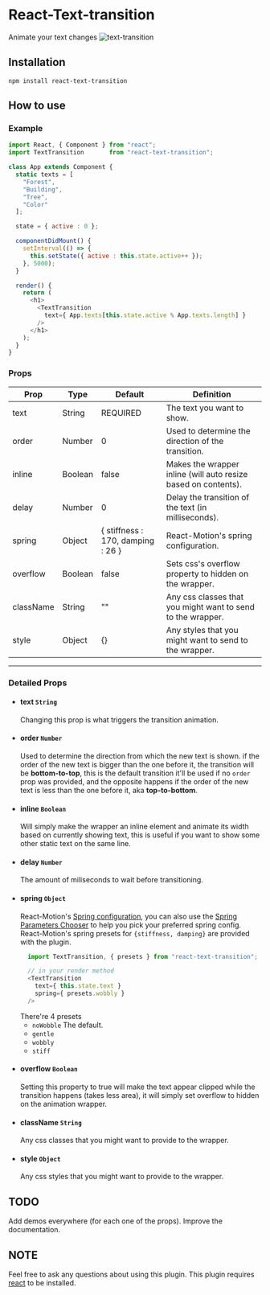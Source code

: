 # React-Text-transition
Animate your text changes
![text-transition](https://raw.githubusercontent.com/WinterCore/react-text-transition/master/example-gifs/example.gif)
## Installation
```npm install react-text-transition```
## How to use

### Example
```javascript
import React, { Component } from "react";
import TextTransition       from "react-text-transition";

class App extends Component {
  static texts = [
    "Forest",
    "Building",
    "Tree",
    "Color"
  ];

  state = { active : 0 };

  componentDidMount() {
    setInterval(() => {
      this.setState({ active : this.state.active++ });
    }, 5000);
  }

  render() {
    return (
      <h1>
        <TextTransition
          text={ App.texts[this.state.active % App.texts.length] }
        />
      </h1>
    );
  }
}
```

### Props
| Prop | Type | Default | Definition |
| --- | --- | --- | --- |
| text | String | REQUIRED | The text you want to show. |
| order | Number | 0 | Used to determine the direction of the transition. |
| inline | Boolean | false | Makes the wrapper inline (will auto resize based on contents). |
| delay | Number | 0 | Delay the transition of the text (in milliseconds). |
| spring | Object | { stiffness : 170, damping : 26 } | React-Motion's spring configuration. |
| overflow | Boolean | false | Sets css's overflow property to hidden on the wrapper. |
| className | String | "" | Any css classes that you might want to send to the wrapper. |
| style | Object | {} | Any styles that you might want to send to the wrapper. |

___

### Detailed Props
* #### text ```String```
    Changing this prop is what triggers the transition animation.
* #### order ```Number```
    Used to determine the direction from which the new text is shown.
    if the order of the new text is bigger than the one before it, the transition will be **bottom-to-top**,
    this is the default transition it'll be used if no ```order``` prop was provided,
    and the opposite happens if the order of the new text is less than the one before it, aka **top-to-bottom**.
* #### inline ```Boolean```
    Will simply make the wrapper an inline element and animate its width based on currently showing text, this is useful if you want to show some other static text on the same line.
* #### delay ```Number```
    The amount of miliseconds to wait before transitioning.
* #### spring ```Object```
    React-Motion's [Spring configuration](https://github.com/chenglou/react-motion#helpers), you can also use the [Spring Parameters Chooser](http://chenglou.github.io/react-motion/demos/demo5-spring-parameters-chooser) to help you pick your preferred spring config.
    React-Motion's spring presets for ```{stiffness, damping}``` are provided with the plugin.
    ```javascript
      import TextTransition, { presets } from "react-text-transition";

      // in your render method
      <TextTransition
        text={ this.state.text }
        spring={ presets.wobbly }
      />
    ```
    There're 4 presets
    * ```noWobble``` The default.
    * ```gentle```
    * ```wobbly```
    * ```stiff```
* #### overflow ```Boolean```
    Setting this property to true will make the text appear clipped while the transition happens (takes less area), it will simply set overflow to hidden on the animation wrapper.
* #### className ```String```
    Any css classes that you might want to provide to the wrapper.
* #### style ```Object```
    Any css styles that you might want to provide to the wrapper.

## TODO
  Add demos everywhere (for each one of the props).
  Improve the documentation.
## NOTE
  Feel free to ask any questions about using this plugin.
  This plugin requires [react](https://www.npmjs.com/package/react) to be installed.
